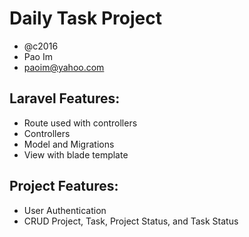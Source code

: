 # Daily Task Project
- @c2016
- Pao Im
- paoim@yahoo.com

## Laravel Features:
- Route used with controllers
- Controllers
- Model and Migrations
- View with blade template

## Project Features:
- User Authentication
- CRUD Project, Task, Project Status, and Task Status
